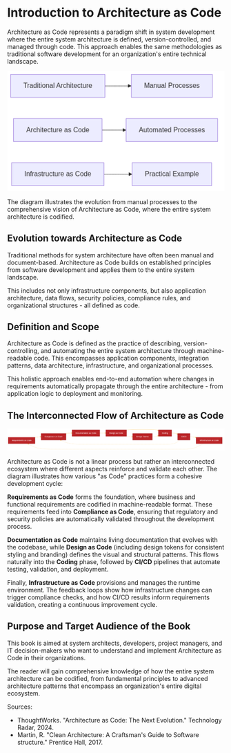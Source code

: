 # Introduction to Architecture as Code

Architecture as Code represents a paradigm shift in system development where the entire system architecture is defined, version-controlled, and managed through code. This approach enables the same methodologies as traditional software development for an organization's entire technical landscape.

![Introduction to Architecture as Code](images/diagram_01_inledning.png)

The diagram illustrates the evolution from manual processes to the comprehensive vision of Architecture as Code, where the entire system architecture is codified.

## Evolution towards Architecture as Code

Traditional methods for system architecture have often been manual and document-based. Architecture as Code builds on established principles from software development and applies them to the entire system landscape.

This includes not only infrastructure components, but also application architecture, data flows, security policies, compliance rules, and organizational structures - all defined as code.

## Definition and Scope

Architecture as Code is defined as the practice of describing, version-controlling, and automating the entire system architecture through machine-readable code. This encompasses application components, integration patterns, data architecture, infrastructure, and organizational processes.

This holistic approach enables end-to-end automation where changes in requirements automatically propagate through the entire architecture - from application logic to deployment and monitoring.

## The Interconnected Flow of Architecture as Code

![Architecture as Code Flow](images/diagram_01_aac_flow.png)

Architecture as Code is not a linear process but rather an interconnected ecosystem where different aspects reinforce and validate each other. The diagram illustrates how various "as Code" practices form a cohesive development cycle:

**Requirements as Code** forms the foundation, where business and functional requirements are codified in machine-readable format. These requirements feed into **Compliance as Code**, ensuring that regulatory and security policies are automatically validated throughout the development process.

**Documentation as Code** maintains living documentation that evolves with the codebase, while **Design as Code** (including design tokens for consistent styling and branding) defines the visual and structural patterns. This flows naturally into the **Coding** phase, followed by **CI/CD** pipelines that automate testing, validation, and deployment.

Finally, **Infrastructure as Code** provisions and manages the runtime environment. The feedback loops show how infrastructure changes can trigger compliance checks, and how CI/CD results inform requirements validation, creating a continuous improvement cycle.

## Purpose and Target Audience of the Book

This book is aimed at system architects, developers, project managers, and IT decision-makers who want to understand and implement Architecture as Code in their organizations.

The reader will gain comprehensive knowledge of how the entire system architecture can be codified, from fundamental principles to advanced architecture patterns that encompass an organization's entire digital ecosystem.

Sources:
- ThoughtWorks. "Architecture as Code: The Next Evolution." Technology Radar, 2024.
- Martin, R. "Clean Architecture: A Craftsman's Guide to Software structure." Prentice Hall, 2017.

